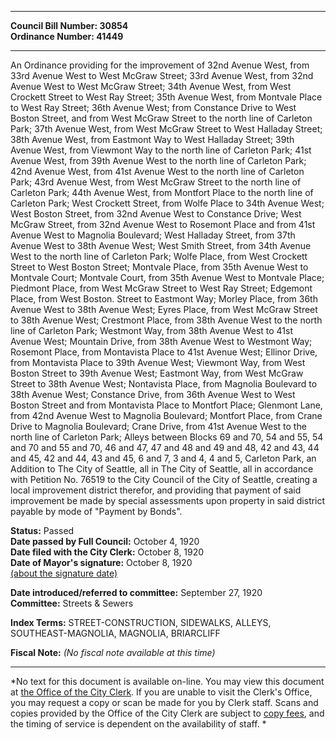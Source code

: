 * * * * *  
  
**Council Bill Number: [](#h0)[](#h2)30854**   
**Ordinance Number: 41449**  
  
* * * * *  
  
An Ordinance providing for the improvement of 32nd Avenue West, from 33rd Avenue West to West McGraw Street; 33rd Avenue West, from 32nd Avenue West to West McGraw Street; 34th Avenue West, from West Crockett Street to West Ray Street; 35th Avenue West, from Montvale Place to West Ray Street; 36th Avenue West; from Constance Drive to West Boston Street, and from West McGraw Street to the north line of Carleton Park; 37th Avenue West, from West McGraw Street to West Halladay Street; 38th Avenue West, from Eastmont Way to West Halladay Street; 39th Avenue West, from Viewmont Way to the north line of Carleton Park; 41st Avenue West, from 39th Avenue West to the north line of Carleton Park; 42nd Avenue West, from 41st Avenue West to the north line of Carleton Park; 43rd Avenue West, from West McGraw Street to the north line of Carleton Park; 44th Avenue West, from Montfort Place to the north line of Carleton Park; West Crockett Street, from Wolfe Place to 34th Avenue West; West Boston Street, from 32nd Avenue West to Constance Drive; West McGraw Street, from 32nd Avenue West to Rosemont Place and from 41st Avenue West to Magnolia Boulevard; West Halladay Street, from 37th Avenue West to 38th Avenue West; West Smith Street, from 34th Avenue West to the north line of Carleton Park; Wolfe Place, from West Crockett Street to West Boston Street; Montvale Place, from 35th Avenue West to Montvale Court; Montvale Court, from 35th Avenue West to Montvale Place; Piedmont Place, from West McGraw Street to West Ray Street; Edgemont Place, from West Boston. Street to Eastmont Way; Morley Place, from 36th Avenue West to 38th Avenue West; Eyres Place, from West McGraw Street to 38th Avenue West; Crestmont Place, from 38th Avenue West to the north line of Carleton Park; Westmont Way, from 38th Avenue West to 41st Avenue West; Mountain Drive, from 38th Avenue West to Westmont Way; Rosemont Place, from Montavista Place to 41st Avenue West; Ellinor Drive, from Montavista Place to 39th Avenue West; Viewmont Way, from West Boston Street to 39th Avenue West; Eastmont Way, from West McGraw Street to 38th Avenue West; Nontavista Place, from Magnolia Boulevard to 38th Avenue West; Constance Drive, from 36th Avenue West to West Boston Street and from Montavista Place to Montfort Place; Glenmont Lane, from 42nd Avenue West to Magnolia Boulevard; Montfort Place, from Crane Drive to Magnolia Boulevard; Crane Drive, from 41st Avenue West to the north line of Carleton Park; Alleys between Blocks 69 and 70, 54 and 55, 54 and 70 and 55 and 70, 46 and 47, 47 and 48 and 49 and 48, 42 and 43, 44 and 45, 42 and 44, 43 and 45, 6 and 7, 3 and 4, 4 and 5, Carleton Park, an Addition to The City of Seattle, all in The City of Seattle, all in accordance with Petition No. 76519 to the City Council of the City of Seattle, creating a local improvement district therefor, and providing that payment of said improvement be made by special assessments upon property in said district payable by mode of "Payment by Bonds".  
  
**Status:** Passed   
**Date passed by Full Council:** October 4, 1920   
**Date filed with the City Clerk:** October 8, 1920   
**Date of Mayor's signature:** October 8, 1920   
[(about the signature date)](/~public/approvaldate.htm)   
  
  
**Date introduced/referred to committee:** September 27, 1920   
**Committee:** Streets & Sewers   
  
**Index Terms:** STREET-CONSTRUCTION, SIDEWALKS, ALLEYS, SOUTHEAST-MAGNOLIA, MAGNOLIA, BRIARCLIFF  
  
**Fiscal Note:** *(No fiscal note available at this time)*  
  
* * * * *  
  
*No text for this document is available on-line. You may view this document at [the Office of the City Clerk](http://www.seattle.gov/leg/clerk/contactUs.htm). If you are unable to visit the Clerk's Office, you may request a copy or scan be made for you by Clerk staff. Scans and copies provided by the Office of the City Clerk are subject to [copy fees](http://clerk.seattle.gov/~public/clerkfees.htm), and the timing of service is dependent on the availability of staff. *  
  
  
